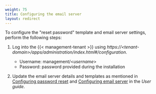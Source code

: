 ```yaml
---
weight: 75
title: Configuring the email server
layout: redirect
---
```


To configure the "reset password" template and email server settings, perform the following steps:

1. Log into the {{< management-tenant >}} using *https://&#60;tenant-domain>/apps/administration/index.html#/configuration*.

	- Username: management/<*username*>
	- Password: password provided during the installation

2. Update the email server details and templates as mentioned in [Configuring password reset](/users-guide/enterprise-edition/#password-reset) and [Configuring email server](/users-guide/enterprise-edition/#email-server) in the *User guide*.
